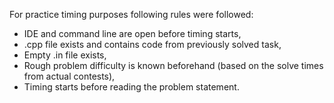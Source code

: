 For practice timing purposes following rules were followed:
 - IDE and command line are open before timing starts,
 - .cpp file exists and contains code from previously solved task,
 - Empty .in file exists,
 - Rough problem difficulty is known beforehand (based on the solve times from actual contests),
 - Timing starts before reading the problem statement.
